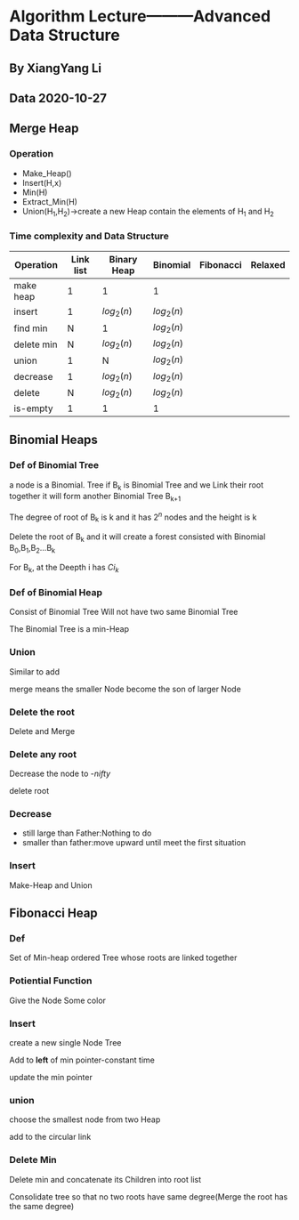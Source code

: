 # Algorithm Lecture———Advanced Data Structure

## By XiangYang Li

## Data 2020-10-27

## Merge Heap

### Operation 

* Make_Heap()
* Insert(H,x)
* Min(H)
* Extract_Min(H)
* Union(H<sub>1</sub>,H<sub>2</sub>)->create a new Heap contain the elements of H<sub>1</sub> and H<sub>2</sub>

### Time complexity and Data Structure

| Operation  | Link list | Binary Heap | Binomial   | Fibonacci | Relaxed |
| ---------- | --------- | ----------- | ---------- | --------- | ------- |
| make heap  | 1         | 1           | 1          |           |         |
| insert     | 1         | $log_2(n)$  | $log_2(n)$ |           |         |
| find min   | N         | 1           | $log_2(n)$ |           |         |
| delete min | N         | $log_2(n)$  | $log_2(n)$ |           |         |
| union      | 1         | N           | $log_2(n)$ |           |         |
| decrease   | 1         | $log_2(n)$  | $log_2(n)$ |           |         |
| delete     | N         | $log_2(n)$  | $log_2(n)$ |           |         |
| is-empty   | 1         | 1           | 1          |           |         |



## Binomial Heaps

### Def of Binomial Tree

a node is a Binomial. Tree if B<sub>k</sub> is Binomial Tree and we Link their root together it will form another Binomial Tree B<sub>k+1</sub>

The degree of root of B<sub>k</sub> is k and it has $2^n$ nodes and the height is k

Delete the root of B<sub>k</sub> and it will create a forest consisted with Binomial B<sub>0</sub>,B<sub>1</sub>,B<sub>2</sub>...B<sub>k</sub>

For B<sub>k</sub>, at the Deepth i has $C{i}_{k}$

### Def of Binomial Heap

Consist of Binomial Tree Will not have two same Binomial Tree

The Binomial Tree is a min-Heap

### Union

Similar to add 

merge means the smaller Node become the son of larger Node

### Delete the root

Delete and Merge

### Delete any root

Decrease the node to -$nifty$

delete root

### Decrease

* still large than Father:Nothing to do
* smaller than father:move upward until meet the first situation

### Insert

Make-Heap and Union

## Fibonacci Heap

### Def

Set of Min-heap ordered Tree whose roots are linked together

### Potiential Function

Give the Node Some color

### Insert

create a new single Node Tree

Add to **left** of min pointer-constant time

update the min pointer

### union

choose the smallest node from two Heap

add to the circular link

### Delete Min

Delete min and concatenate its Children into root list

Consolidate tree so that no two roots have same degree(Merge the root has the same degree)

